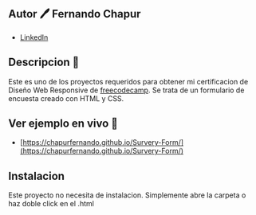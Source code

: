 ## Autor 🖊 **Fernando Chapur**

- [LinkedIn](https://www.linkedin.com/in/chapurfernando/)
  
## Descripcion 👀

Este es uno de los proyectos requeridos para obtener mi certificacion de Diseño Web Responsive de [freecodecamp](https://www.freecodecamp.org/chapurfernando).
Se trata de un formulario de encuesta creado con HTML y CSS.

## Ver ejemplo en vivo 📌
- [https://chapurfernando.github.io/Survery-Form/](https://chapurfernando.github.io/Survery-Form/)

## Instalacion
Este proyecto no necesita de instalacion. Simplemente abre la carpeta o haz doble click en el .html
